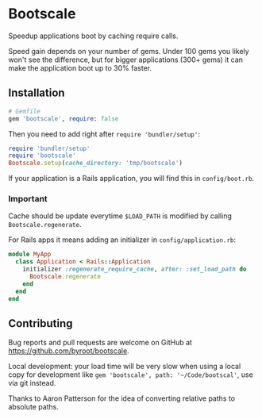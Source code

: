 # Bootscale

Speedup applications boot by caching require calls.

Speed gain depends on your number of gems. Under 100 gems you likely won't see the difference,
but for bigger applications (300+ gems) it can make the application boot up to 30% faster.


## Installation

```ruby
# Gemfile
gem 'bootscale', require: false
```

Then you need to add right after `require 'bundler/setup'`:

```ruby
require 'bundler/setup'
require 'bootscale'
Bootscale.setup(cache_directory: 'tmp/bootscale')
```

If your application is a Rails application, you will find this in `config/boot.rb`.

### Important

Cache should be update everytime `$LOAD_PATH` is modified by calling `Bootscale.regenerate`.

For Rails apps it means adding an initializer in `config/application.rb`:

```ruby
module MyApp
  class Application < Rails::Application
    initializer :regenerate_require_cache, after: :set_load_path do
      Bootscale.regenerate
    end
  end
end
```

## Contributing

Bug reports and pull requests are welcome on GitHub at https://github.com/byroot/bootscale.

Local development: your load time will be very slow when using a local copy for development like `gem 'bootscale', path: '~/Code/bootscal'`, use via git instead.

Thanks to Aaron Patterson for the idea of converting relative paths to absolute paths.
